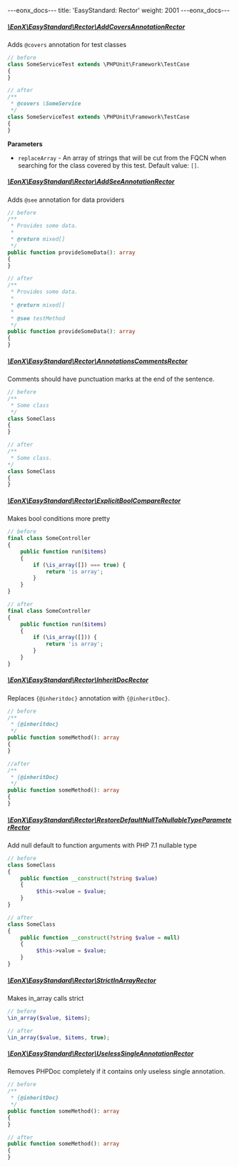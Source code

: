 ---eonx_docs---
title: 'EasyStandard: Rector'
weight: 2001
---eonx_docs---
##### [\EonX\EasyStandard\Rector\AddCoversAnnotationRector][1]
Adds `@covers` annotation for test classes
```php
// before
class SomeServiceTest extends \PHPUnit\Framework\TestCase
{
}
```
```php
// after
/**
 * @covers \SomeService
 */
class SomeServiceTest extends \PHPUnit\Framework\TestCase
{
}
```
**Parameters**

- `replaceArray` - An array of strings that will be cut from the FQCN when searching for the class covered by this test. Default value: `[]`.

##### [\EonX\EasyStandard\Rector\AddSeeAnnotationRector][2]
Adds `@see` annotation for data providers
```php
// before
/**
 * Provides some data.
 * 
 * @return mixed[]
 */
public function provideSomeData(): array
{
}
```
```php
// after
/**
 * Provides some data.
 * 
 * @return mixed[]
 * 
 * @see testMethod
 */
public function provideSomeData(): array
{
}
```

##### [\EonX\EasyStandard\Rector\AnnotationsCommentsRector][3]
Comments should have punctuation marks at the end of the sentence.
```php
// before
/**
 * Some class
 */
class SomeClass
{
}
```
```php
// after
/**
 * Some class.
*/
class SomeClass
{
}
```
##### [\EonX\EasyStandard\Rector\ExplicitBoolCompareRector][4]
Makes bool conditions more pretty
```php
// before
final class SomeController
{
    public function run($items)
    {
        if (\is_array([]) === true) {
            return 'is array';
        }
    }
}
```
```php
// after
final class SomeController
{
    public function run($items)
    {
        if (\is_array([])) {
            return 'is array';
        }
    }
}
```

##### [\EonX\EasyStandard\Rector\InheritDocRector][5]
Replaces `{@inheritdoc}` annotation with `{@inheritDoc}`.
```php
// before
/**
 * {@inheritdoc}
 */
public function someMethod(): array
{
}
```
```php
//after
/**
 * {@inheritDoc}
 */
public function someMethod(): array
{
}
```

##### [\EonX\EasyStandard\Rector\RestoreDefaultNullToNullableTypeParameterRector][6]
Add null default to function arguments with PHP 7.1 nullable type
```php
// before
class SomeClass
{
    public function __construct(?string $value)
    {
         $this->value = $value;
    }
}
```
```php
// after
class SomeClass
{
    public function __construct(?string $value = null)
    {
         $this->value = $value;
    }
}
```

##### [\EonX\EasyStandard\Rector\StrictInArrayRector][7]
Makes in_array calls strict
```php
// before
\in_array($value, $items);
```
```php
// after
\in_array($value, $items, true);
```

##### [\EonX\EasyStandard\Rector\UselessSingleAnnotationRector][8]
Removes PHPDoc completely if it contains only useless single annotation.
```php
// before
/**
 * {@inheritDoc}
 */
public function someMethod(): array
{
}
```
```php
// after
public function someMethod(): array
{
}
```

[1]: https://github.com/eonx-com/easy-monorepo/blob/master/packages/EasyStandard/src/Rector/AddCoversAnnotationRector.php
[2]: https://github.com/eonx-com/easy-monorepo/blob/master/packages/EasyStandard/src/Rector/AddSeeAnnotationRector.php
[3]: https://github.com/eonx-com/easy-monorepo/blob/master/packages/EasyStandard/src/Rector/AnnotationsCommentsRector.php
[4]: https://github.com/eonx-com/easy-monorepo/blob/master/packages/EasyStandard/src/Rector/ExplicitBoolCompareRector.php
[5]: https://github.com/eonx-com/easy-monorepo/blob/master/packages/EasyStandard/src/Rector/InheritDocRector.php
[6]: https://github.com/eonx-com/easy-monorepo/blob/master/packages/EasyStandard/src/Rector/RestoreDefaultNullToNullableTypeParameterRector.php
[7]: https://github.com/eonx-com/easy-monorepo/blob/master/packages/EasyStandard/src/Rector/StrictInArrayRector.php
[8]: https://github.com/eonx-com/easy-monorepo/blob/master/packages/EasyStandard/src/Rector/UselessSingleAnnotationRector.php
